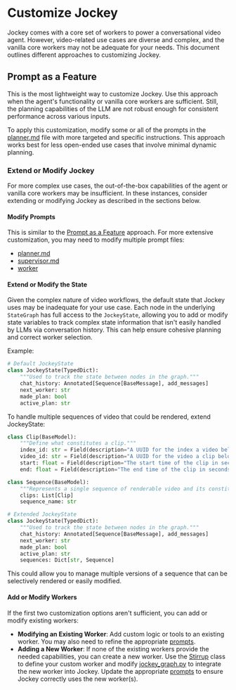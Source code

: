 # Customize Jockey

Jockey comes with a core set of workers to power a conversational video agent. However, video-related use cases are diverse and complex, and the vanilla core workers may not be adequate for your needs. This document outlines different approaches to customizing Jockey.

## Prompt as a Feature

This is the most lightweight way to customize Jockey. Use this approach when the agent's functionality or vanilla core workers are sufficient. Still, the planning capabilities of the LLM are not robust enough for consistent performance across various inputs.

To apply this customization, modify some or all of the prompts in the [planner.md](jockey/prompts/planner.md) file with more targeted and specific instructions. This approach works best for less open-ended use cases that involve minimal dynamic planning.

### Extend or Modify Jockey

For more complex use cases, the out-of-the-box capabilities of the agent or vanilla core workers may be insufficient. In these instances, consider extending or modifying Jockey as described in the sections below.

#### Modify Prompts

This is similar to the [Prompt as a Feature](#prompt-as-a-feature) approach. For more extensive customization, you may need to modify multiple prompt files: 

- [planner.md](../jockey/prompts/planner.md)
- [supervisor.md](../jockey/prompts/supervisor.md)
- [worker](../jockey/prompts)


#### Extend or Modify the State

Given the complex nature of video workflows, the default state that Jockey uses may be inadequate for your use case. Each node in the underlying `StateGraph` has full access to the `JockeyState`, allowing you to add or modify state variables to track complex state information that isn't easily handled by LLMs via conversation history. This can help ensure cohesive planning and correct worker selection.


Example:

```python
# Default JockeyState
class JockeyState(TypedDict):
    """Used to track the state between nodes in the graph."""
    chat_history: Annotated[Sequence[BaseMessage], add_messages]
    next_worker: str
    made_plan: bool
    active_plan: str
```

To handle multiple sequences of video that could be rendered, extend JockeyState:

```python
class Clip(BaseModel):
    """Define what constitutes a clip."""
    index_id: str = Field(description="A UUID for the index a video belongs to. This is different from the video_id.")
    video_id: str = Field(description="A UUID for the video a clip belongs to.")
    start: float = Field(description="The start time of the clip in seconds.")
    end: float = Field(description="The end time of the clip in seconds.")

class Sequence(BaseModel):
    """Represents a single sequence of renderable video and its constituents."""
    clips: List[Clip]
    sequence_name: str

# Extended JockeyState
class JockeyState(TypedDict):
    """Used to track the state between nodes in the graph."""
    chat_history: Annotated[Sequence[BaseMessage], add_messages]
    next_worker: str
    made_plan: bool
    active_plan: str
    sequences: Dict[str, Sequence]
```

This could allow you to manage multiple versions of a sequence that can be selectively rendered or easily modified.

#### Add or Modify Workers

If the first two customization options aren't sufficient, you can add or modify existing workers:

- **Modifying an Existing Worker**: Add custom logic or tools to an existing worker. You may also need to refine the appropriate [prompts](jockey/prompts).
- **Adding a New Worker**: If none of the existing workers provide the needed capabilities, you can create a new worker. Use the [Stirrup](jockey/stirrups/stirrup.py#L11) class to define your custom worker and modify [jockey_graph.py](jockey/jockey_graph.py) to integrate the new worker into Jockey. Update the appropriate [prompts](jockey/prompts) to ensure Jockey correctly uses the new worker(s).

